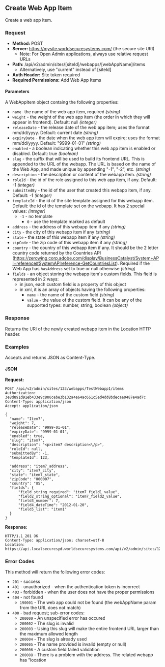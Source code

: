 ## Create Web App Item

Create a web app item.

### Request

* **Method:** POST
* **Server:** https://mysite.worldsecuresystems.com/ (the secure site URI)
  * Note: For Open Admin applications, always use relative request URLs
* **Path:** /api/v2/admin/sites/[siteId]/webapps/[webAppName]/items
  * Alternatively, use "current" instead of [siteId]
* **Auth Header:** Site token required
* **Required Permissions:** Add Web App Items

#### Parameters

A WebAppItem object containg the following properties: 

* `name`- the name of the web app item, required *(string)*
* `weight` - the weight of the web app item (the order in which they will appear in frontend). Default: null *(integer)*
* `releaseDate` - the release date of the web app item; uses the format mm/dd/yyyy. Default: current date *(string)*
* `expiryDate` - the date when the web app item will expire; uses the format mm/dd/yyyy. Default: "9999-01-01" *(string)*
* `enabled` - a boolean indicating whether this web app item is enabled or disabled. Default: true *(boolean)*
* `slug` - the suffix that will be used to build its frontend URL. This is appended to the URL of the webapp. The URL is based on the name of the Web App, and made unique by appending "-1", "-2", etc. *(string)*
* `description` - the description or content of the webapp item. *(string)*
* `roleId` - the id of the role assigned to this web app item, if any. Default: -1 *(integer)*
* `submittedBy` - the id of the user that created this webapp item, if any. Default: -1 *(integer)*
* `templateId` - the id of the site template assigned for this webapp item. Default: the id of the template set on the webapp. It has 2 special values: *(integer)*
  * `-1` - no template
	* `0` - use the template marked as default
* `address` - the address of this webapp item if any *(string)*
* `city` - the city of this webapp item if any *(string)*
* `state` - the state of this webapp item if any *(string)*
* `zipCode` - the zip code of this webapp item if any *(string)*
* `country` - the country of this webapp item if any. It should be the 2 letter country code returned by the Countries API (https://zerowing.corp.adobe.com/display/BusinessCatalyst/System+API+reference#SystemAPIreference-GetCountriesList). Required if the Web App has `hasAddress` set to true or null otherwise
 *(string)*
* `fields` - an object storing the webapp item's custom fields. This field is represented in 2 ways:
	* in json, each custom field is a property of this object
	* in xml, it is an array of objects having the following properties:
		* `name` - the name of the custom field *(string)*
		* `value` - the value of the custom field. It can be any of the supported types: number, string, boolean *(object)*

### Response

Returns the URI of the newly created webapp item in the Location HTTP header.

### Examples

Accepts and returns JSON as Content-Type.

#### JSON

**Request:**
~~~
POST /api/v2/admin/sites/123/webapps/TestWebapp1/items
Authorization: 3e8d891d91eb433e9c800cebe3b132a4e64ac661c5ed4dd8bdecae0487e4ad7c
Content-Type: application/json
Accept: application/json
 
{
  "name": "Item7",
  "weight": 7,
  "releaseDate": "9999-01-01",
  "expiryDate": "9999-01-01",
  "enabled": true,
  "slug": "item7",
  "description": "<p>item7 description<\/p>",
  "roleId": null,
  "submittedBy": -1,
  "templateId": 123,
 
  "address": "item7_address",
  "city": "item7_city",
  "state": "item7_state",
  "zipCode": "000007",
  "country": "US",
  "fields": {
      "field_string_required": "item7_field1_value",
      "field2_string_optional": "item7_field2_value",
      "field3_number": 7,
      "field4_dateTime": "2012-01-20",
      "field5_list": "item1"
  }
}
~~~
**Response:**

~~~
HTTP/1.1 201 OK
Content-Type: application/json; charset=utf-8
Location: https://api.localsecuresyd.worldsecuresystems.com/api/v2/admin/sites/123/webapps/TestWebapp1/items/123
~~~

### Error Codes

This method will return the following error codes:

* `201` - success
* `401` - unauthorized - when the authentication token is incorrect
* `403` - forbidden - when the user does not have the proper permissions
* `404` - not found
	* `190001` - The web app could not be found (the webAppName param from the URL does not match)
* `400` - bad request; sub-error codes:
	* `200000` - An unspecified error has occured
	* `200002` - The slug is invalid
	* `200003` - Using this slug will make the entire frontend URL larger than the maximum allowed length
	* `200004` - The slug is already used
	* `200005` - The name provided is invalid (empty or null)
	* `200006` - A custom field failed validation
	* `200008` - There is a problem with the address. The related webapp has "location
